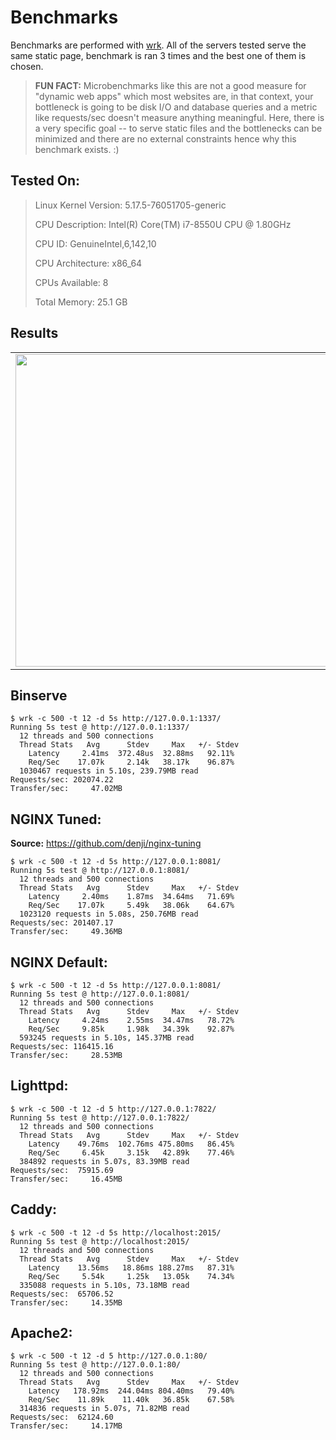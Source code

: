 # Benchmarks

Benchmarks are performed with [wrk](https://github.com/wg/wrk). All of the servers tested serve the same static page, benchmark is ran 3 times and the best one of them is chosen.

> **FUN FACT:** Microbenchmarks like this are not a good measure for "dynamic web apps" which most websites are, in that context, your bottleneck is going to be disk I/O and database queries and a metric like requests/sec doesn't measure anything meaningful. Here, there is a very specific goal -- to serve static files and the bottlenecks can be minimized and there are no external constraints hence why this benchmark exists. :)

## Tested On:

> Linux Kernel Version: 5.17.5-76051705-generic
> 
> CPU Description: Intel(R) Core(TM) i7-8550U CPU @ 1.80GHz
> 
> CPU ID: GenuineIntel,6,142,10
> 
> CPU Architecture: x86_64
> 
> CPUs Available:  8
> 
> Total Memory: 25.1 GB

## Results

<div align="center">
  <table>
    <tr><td><img src="https://raw.githubusercontent.com/mufeedvh/binserve/master/assets/benchmarks.jpeg" width="500"></td></tr>
  </table>
</div>

## Binserve

```
$ wrk -c 500 -t 12 -d 5s http://127.0.0.1:1337/
Running 5s test @ http://127.0.0.1:1337/
  12 threads and 500 connections
  Thread Stats   Avg      Stdev     Max   +/- Stdev
    Latency     2.41ms  372.48us  32.88ms   92.11%
    Req/Sec    17.07k     2.14k   38.17k    96.87%
  1030467 requests in 5.10s, 239.79MB read
Requests/sec: 202074.22
Transfer/sec:     47.02MB
```

## NGINX Tuned:

**Source:** https://github.com/denji/nginx-tuning

```
$ wrk -c 500 -t 12 -d 5s http://127.0.0.1:8081/
Running 5s test @ http://127.0.0.1:8081/
  12 threads and 500 connections
  Thread Stats   Avg      Stdev     Max   +/- Stdev
    Latency     2.40ms    1.87ms  34.64ms   71.69%
    Req/Sec    17.07k     5.49k   38.06k    64.67%
  1023120 requests in 5.08s, 250.76MB read
Requests/sec: 201407.17
Transfer/sec:     49.36MB
```

## NGINX Default:

```
$ wrk -c 500 -t 12 -d 5s http://127.0.0.1:8081/
Running 5s test @ http://127.0.0.1:8081/
  12 threads and 500 connections
  Thread Stats   Avg      Stdev     Max   +/- Stdev
    Latency     4.24ms    2.55ms  34.47ms   78.72%
    Req/Sec     9.85k     1.98k   34.39k    92.87%
  593245 requests in 5.10s, 145.37MB read
Requests/sec: 116415.16
Transfer/sec:     28.53MB
```

## Lighttpd:

```
$ wrk -c 500 -t 12 -d 5 http://127.0.0.1:7822/
Running 5s test @ http://127.0.0.1:7822/
  12 threads and 500 connections
  Thread Stats   Avg      Stdev     Max   +/- Stdev
    Latency    49.76ms  102.76ms 475.80ms   86.45%
    Req/Sec     6.45k     3.15k   42.89k    77.46%
  384892 requests in 5.07s, 83.39MB read
Requests/sec:  75915.69
Transfer/sec:     16.45MB
```

## Caddy:

```
$ wrk -c 500 -t 12 -d 5s http://localhost:2015/
Running 5s test @ http://localhost:2015/
  12 threads and 500 connections
  Thread Stats   Avg      Stdev     Max   +/- Stdev
    Latency    13.56ms   18.86ms 188.27ms   87.31%
    Req/Sec     5.54k     1.25k   13.05k    74.34%
  335088 requests in 5.10s, 73.18MB read
Requests/sec:  65706.52
Transfer/sec:     14.35MB
```

## Apache2:

```
$ wrk -c 500 -t 12 -d 5 http://127.0.0.1:80/
Running 5s test @ http://127.0.0.1:80/
  12 threads and 500 connections
  Thread Stats   Avg      Stdev     Max   +/- Stdev
    Latency   178.92ms  244.04ms 804.40ms   79.40%
    Req/Sec    11.89k    11.40k   36.85k    67.58%
  314836 requests in 5.07s, 71.82MB read
Requests/sec:  62124.60
Transfer/sec:     14.17MB
```
